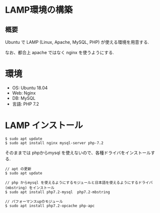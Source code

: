 # LAMP環境の構築

## 概要

Ubuntu で LAMP (Linux, Apache, MySQL, PHP) が使える環境を用意する. 

なお、都合上 apache ではなく nginx を使うようにする.

# 環境

- OS:   Ubuntu 18.04
- Web:  Nginx
- DB:   MySQL
- 言語: PHP 7.2

# LAMP インストール

```
$ sudo apt update
$ sudo apt install nginx mysql-server php-7.2
```

そのままでは phpからmysql を使えないので、各種ドライバをインストールする.

```
// apt の更新
$ sudo apt update

// php からmysql を使えるようにするモジュールと日本語を使えるようにするドライバ(mbstring) をインストール
$ sudo apt install php7.2-mysql  php7.2-mbstring

// パフォーマンスupのモジュール
$ sudo apt install php7.2-opcache php-apc
```
